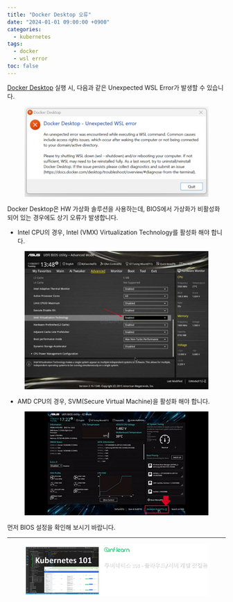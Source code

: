 ```yaml
---
title: "Docker Desktop 오류"
date: "2024-01-01 09:00:00 +0900"
categories:
  - kubernetes
tags:
  - docker
  - wsl error
toc: false
---
```

[Docker Desktop](https://www.docker.com/products/docker-desktop/) 실행 시,
다음과 같은 Unexpected WSL Error가 발생할 수 있습니다.

<figure>
  <a href="/assets/images/docker-desktop/error.png">
  <img src="/assets/images/docker-desktop/error.png" alt="WSL 오류"></a>
</figure>

Docker Desktop은 HW 가상화 솔루션을 사용하는데, BIOS에서 가상화가 비활성화 되어 있는 경우에도 상기 오류가 발생합니다.

* Intel CPU의 경우, Intel (VMX) Virtualization Technology를 활성화 해야 합니다.

<figure>
  <a href="/assets/images/docker-desktop/bios-enable-virtualization.jpg">
  <img src="/assets/images/docker-desktop/bios-enable-virtualization.jpg" alt="Intel VMX 활성화"></a>
</figure>

* AMD CPU의 경우, SVM(Secure Virtual Machine)을 활성화 해야 합니다.

<figure>
  <a href="/assets/images/docker-desktop/svm.gif">
  <img src="/assets/images/docker-desktop/svm.gif" alt="AMD SVM 활성화"></a>
</figure>

먼저 BIOS 설정을 확인해 보시기 바랍니다.

---

<figure>
  <a href="https://inf.run/1zjZ">
  <img src="/assets/images/k8s-beyond/kub101-ad.png" style="background-color:#43487C"
     alt="인프런 - 쿠버네티스 101 - 클라우드/서버 개발 첫걸음"></a>
</figure>
